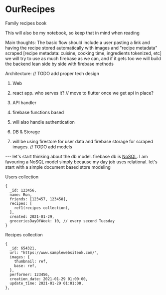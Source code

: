 # OurRecipes
Family recipes book


This will also be my notebook, so keep that in mind when reading

Main thoughts:
The basic flow should include a user pasting a link and having the recipe stored automatically with images and "recipe metadata" scraped
[recipe metadata: cuisine, cooking time, ingredients tokenized, etc]
we will try to use as much firebase as we can, and if it gets too we will build the backend lean side by side with firebase methods

Architecture: // TODO add proper tech design

1. Web 
  1. react app. who serves it?
// move to flutter once we get api in place?

2. API handler
  1. firebase functions based
  2. will also handle authentication

3. DB & Storage
  1. will be using firestore for user data and firebase storage for scraped images. // TODO add models




--- let's start thinking about the db model.
firebase db is [NoSQL](https://www.mongodb.com/nosql-explained). I am favouring a NoSQL model simply because my day job uses relational.
let's start with a simple document based store modeling

Users collection
```
{
  _id: 123456,
  name: Ron,
  friends: [123457, 123458],
  recipes: [
    ref1(recipes collection),
  ],
  created: 2021-01-29,
  groceriesDayOfWeek: 10, // every second Tuesday
}
```

Recipes collection
```
{
  _id: 654321,
  url: "https://www.samplewebsiteok.com/",
  images: {
    thumbnail: ref,
    base: ref,
  },
  performer: 123456,
  creation_date: 2021-01-29 01:00:00,
  update_time: 2021-01-29 01:01:00,
},
```

